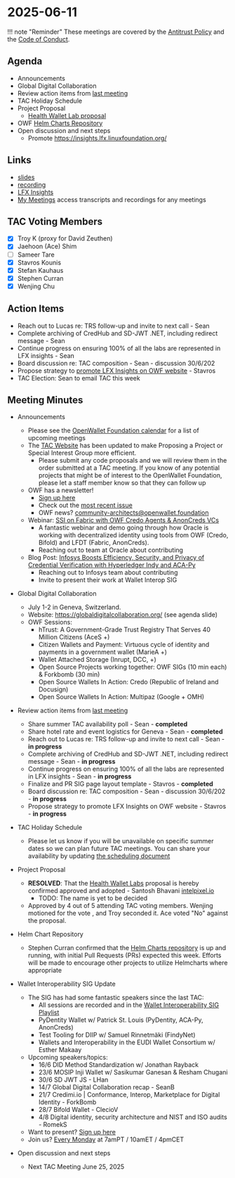 # 2025-06-11

!!! note "Reminder"
    These meetings are covered by the [Antitrust Policy](../../governance/antitrust.md) and the [Code of Conduct](../../governance/code-of-conduct.md).

## Agenda
- Announcements
- Global Digital Collaboration
- Review action items from [last meeting](../2025/2025-05-14.md#action-items)
- TAC Holiday Schedule
- Project Proposal
    - [Health Wallet Lab proposal](https://github.com/openwallet-foundation/project-proposals/pull/58) 
- OWF [Helm Charts Repository](https://github.com/openwallet-foundation/governance/pull/52#issuecomment-2925353442)
- Open discussion and next steps
    - Promote https://insights.lfx.linuxfoundation.org/

## Links
- [slides](https://docs.google.com/presentation/d/1TJviH-UysL_f5hXitdOamp8WYamIjQhg6GCPl5gf2wE/edit?usp=sharing)
- [recording](https://zoom.us/rec/share/lrAW4DPEl8DFbm7Z_NczHxAO1z7DcUy9f_Xz8GgF_BHlg7Iawr8_OSkHxIhw2B29.xKaBmZE4db4JptDj)
- [LFX Insights](https://insights.linuxfoundation.org/project/openwalletfoundation/development)
- [My Meetings](https://openprofile.dev/my-meetings)
  access transcripts and recordings for any meetings

## TAC Voting Members
- [x] Troy K (proxy for David Zeuthen)
- [x] Jaehoon (Ace) Shim
- [ ] Sameer Tare
- [x] Stavros Kounis
- [x] Stefan Kauhaus
- [x] Stephen Curran
- [x] Wenjing Chu

## Action Items
- Reach out to Lucas re: TRS follow-up and invite to next call - Sean 
- Complete archiving of CredHub and SD-JWT .NET, including redirect message - Sean 
- Continue progress on ensuring 100% of all the labs are represented in LFX insights - Sean 
- Board discussion re: TAC composition - Sean - discussion 30/6/202 
- Propose strategy to [promote LFX Insights on OWF website](https://tac.openwallet.foundation/meetings/2025/2025-05-14/#links) - Stavros
- TAC Election: Sean to email TAC this week

## Meeting Minutes
- Announcements
    - Please see the [OpenWallet Foundation calendar](https://zoom-lfx.platform.linuxfoundation.org/meetings/openwalletfoundation) for a list of upcoming meetings
    - The [TAC Website](https://tac.openwallet.foundation/) has been updated to make Proposing a Project or Special Interest Group more efficient. 
       - Please submit any code proposals and we will review them in the order submitted at a TAC meeting. If you know of any potential projects that might be of interest to the OpenWallet Foundation, please let a staff member know so that they can follow up
    - OWF has a newsletter!
        - [Sign up here](https://openwallet.foundation/newsletter/)
        - Check out the [most recent issue](https://openwallet.foundation/newsletter/) 
        - OWF news? [community-architects@openwallet.foundation](mailto:community-architects@openwallet.foundation)
    - Webinar: [SSI on Fabric with OWF Credo Agents & AnonCreds VCs](https://youtube.com/live/yAScNSH0DSo)
        - A fantastic webinar and demo going through how Oracle is working with decentralized identity using tools from OWF (Credo, Bifold) and LFDT (Fabric, AnonCreds). 
        - Reaching out to team at Oracle about contributing
    - Blog Post: [Infosys Boosts Efficiency, Security, and Privacy of Credential Verification with Hyperledger Indy and ACA-Py](https://www.lfdecentralizedtrust.org/blog/infosys-boosts-efficiency-security-and-privacy-of-credential-verification-with-hyperledger-indy-and-aca-py)
        - Reaching out to Infosys team about contributing 
        - Invite to present their work at Wallet Interop SIG

- Global Digital Collaboration
    - July 1-2 in Geneva, Switzerland. 
    - Website: https://globaldigitalcollaboration.org/ (see agenda slide)
    - OWF Sessions:
        - hTrust: A Government-Grade Trust Registry That Serves 40 Million Citizens (AceS +)
        - Citizen Wallets and Payment: Virtuous cycle of identity and payments in a government wallet (MarieA +)
        - Wallet Attached Storage (Inrupt, DCC, +)
        - Open Source Projects working together: OWF SIGs (10 min each) & Forkbomb (30 min)
        - Open Source Wallets In Action: Credo (Republic of Ireland and Docusign)
        - Open Source Wallets In Action: Multipaz (Google + OMH)

- Review action items from [last meeting](../2025/2025-05-14.md#action-items)
    - Share summer TAC availability poll - Sean - **completed**
    - Share hotel rate and event logistics for Geneva - Sean - **completed**
    - Reach out to Lucas re: TRS follow-up and invite to next call - Sean - **in progress**
    - Complete archiving of CredHub and SD-JWT .NET, including redirect message - Sean - **in progress**
    - Continue progress on ensuring 100% of all the labs are represented in LFX insights - Sean - **in progress**
    - Finalize and PR SIG page layout template - Stavros - **completed**
    - Board discussion re: TAC composition - Sean - discussion 30/6/202 - **in progress**
    - Propose strategy to promote LFX Insights on OWF website - Stavros - **in progress**

- TAC Holiday Schedule
    - Please let us know if you will be unavailable on specific summer dates so we can plan future TAC meetings. You can share your availability by updating [the scheduling document](https://docs.google.com/spreadsheets/d/1v05BGRlr1iPeiRBavPNAPT0LzPmK6Jli1ZM4P48jS04/edit?usp=sharing)

- Project Proposal
    - **RESOLVED**: That the [Health Wallet Labs](https://github.com/openwallet-foundation/project-proposals/pull/58) proposal is hereby confirmed approved and adopted - Santosh Bhavani [intelpixel.io](http://intelpixel.io)
        - TODO: The name is yet to be decided
    - Approved by 4 out of 5 attending TAC voting members. Wenjing motioned for the vote , and Troy seconded it. Ace voted "No" against the proposal.

- Helm Chart Repository
    - Stephen Curran confirmed that the [Helm Charts repository](https://github.com/openwallet-foundation/helm-charts) is up and running, with initial Pull Requests (PRs) expected this week. Efforts will be made to encourage other projects to utilize Helmcharts where appropriate

- Wallet Interoperability SIG Update
    - The SIG has had some fantastic speakers since the last TAC:
        - All sessions are recorded and in the [Wallet Interoperability SIG Playlist](https://www.youtube.com/playlist?list=PLt3HmzZ-iijGho_LxGMr3egFJXIRbecPP)
        - PyDentity Wallet w/ Patrick St. Louis (PyDentity, ACA-Py, AnonCreds)
        - Test Tooling for DIIP w/ Samuel Rinnetmäki (FindyNet)
        - Wallets and Interoperability in the EUDI Wallet Consortium w/ Esther Makaay
    - Upcoming speakers/topics:
        - 16/6 DID Method Standardization w/ Jonathan Rayback
        - 23/6 MOSIP Inji Wallet w/ Sasikumar Ganesan & Resham Chugani
        - 30/6 SD JWT JS - LHan
        - 14/7 Global Digital Collaboration recap - SeanB
        - 21/7 Credimi.io | Conformance, Interop, Marketplace for Digital Identity - ForkBomb
        - 28/7 Bifold Wallet - ClecioV
        - 4/8 Digital identity, security architecture and NIST and ISO audits - RomekS
    - Want to present? [Sign up here](https://docs.google.com/document/d/1esWuhFlgVWvXpujHw4I2H_JN2NwLq0tK1SEe14b0ktQ/edit?tab=t.0) 
    - Join us? [Every Monday](https://zoom-lfx.platform.linuxfoundation.org/meeting/92188183208?password=defebcea-1cb8-4545-9730-4293450e3a92) at  7amPT / 10amET / 4pmCET

- Open discussion and next steps
    - Next TAC Meeting June 25, 2025

